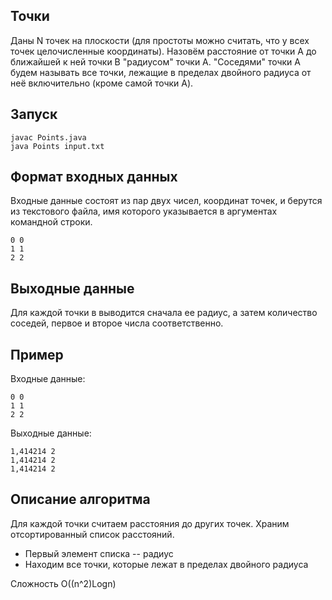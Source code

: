 ## Точки
Даны N точек на плоскости (для простоты можно считать, что у всех точек целочисленные координаты). Назовём расстояние от точки A до ближайшей к ней точки B "радиусом" точки A. "Соседями" точки A будем называть все точки, лежащие в пределах двойного радиуса от неё включительно (кроме самой точки A).
## Запуск
```
javac Points.java
java Points input.txt
```
## Формат входных данных
Входные данные состоят из пар двух чисел, координат точек, и берутся из текстового файла, имя которого указывается в аргументах командной строки.
```
0 0
1 1
2 2
```
## Выходные данные
Для каждой точки в выводится сначала ее радиус, а затем количество соседей, первое и второе числа соответственно.

## Пример
Входные данные:
```
0 0
1 1
2 2
```
Выходные данные:
```
1,414214 2
1,414214 2
1,414214 2
```
## Описание алгоритма
Для каждой точки считаем расстояния до других точек. Храним отсортированный список расстояний.
* Первый элемент списка -- радиус
* Находим все точки, которые лежат в пределах двойного радиуса

Сложность O((n^2)Logn)
